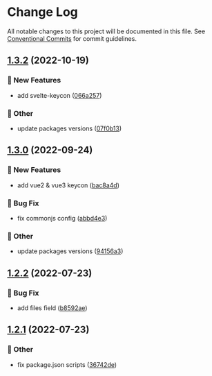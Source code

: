 # Change Log

All notable changes to this project will be documented in this file.
See [Conventional Commits](https://conventionalcommits.org) for commit guidelines.

## [1.3.2](https://github.com/daybrush/keycon/compare/keycon@1.3.0...keycon@1.3.2) (2022-10-19)


### :rocket: New Features

* add svelte-keycon ([066a257](https://github.com/daybrush/keycon/commit/066a257e86e8d2ce22a42905c852d04f4f26d498))


### :mega: Other

* update packages versions ([07f0b13](https://github.com/daybrush/keycon/commit/07f0b138200de547b2634c4b7542a9f008174dc9))



## [1.3.0](https://github.com/daybrush/keycon/compare/keycon@1.2.2...keycon@1.3.0) (2022-09-24)


### :rocket: New Features

* add vue2 & vue3 keycon ([bac8a4d](https://github.com/daybrush/keycon/commit/bac8a4dbbb4aeb10a0ccb89a4a7858b7fb9b0ab5))


### :bug: Bug Fix

* fix commonjs config ([abbd4e3](https://github.com/daybrush/keycon/commit/abbd4e37dd7e9c70e9a870b636ccca5bd200f302))


### :mega: Other

* update packages versions ([94156a3](https://github.com/daybrush/keycon/commit/94156a3c54665c3ea4db2c3babcdaf8ad67bd3d9))



## [1.2.2](https://github.com/daybrush/keycon/compare/keycon@1.2.1...keycon@1.2.2) (2022-07-23)


### :bug: Bug Fix

* add files field ([b8592ae](https://github.com/daybrush/keycon/commit/b8592ae169b8e7fd627551eaabcce81ec2bf4867))



## [1.2.1](https://github.com/daybrush/keycon/compare/keycon@1.2.0...keycon@1.2.1) (2022-07-23)


### :mega: Other

* fix package.json scripts ([36742de](https://github.com/daybrush/keycon/commit/36742dea8e99c43909810ebb7dd9117e965d3927))
